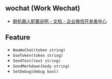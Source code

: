 ## wochat (Work Wechat)

- [群机器人配置说明 - 文档 - 企业微信开发者中心](https://developer.work.weixin.qq.com/document/path/91770) 

## Feature

- `NewWoChat(token string)`
- `UseToken(token string)`
- `SendText(text string)`
- `SendMarkdown(body string)`
- `SetDebug(debug bool)`
